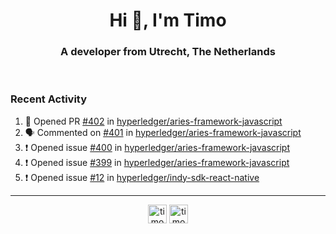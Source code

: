<h1 align="center">Hi 👋, I'm Timo</h1>
<h3 align="center">A developer from Utrecht, The Netherlands</h3>
<br/>
<!-- https://github.com/rahuldkjain/github-profile-readme-generator --!>

<!--  <p align="left"><img src="https://github-readme-stats.vercel.app/api?username=timoglastra&show_icons=true&count_private=true&" alt="timoglastra" /></p> --!>

<!--
Github language stats
<p align="left"><img src="https://github-readme-stats.vercel.app/api/top-langs/?username=timoglastra&layout=compact" alt="timoglastra" /><p>
-->

<!-- Codestats language stats -->
<!-- <p align="left"><img src="https://codestats-readme.vercel.app/api/top-langs/?username=timoglastra&layout=compact&language_count=12" alt="timoglastra" /><p>    --!>
  
<h3>Recent Activity</h3>

<!--START_SECTION:activity-->
1. 💪 Opened PR [#402](https://github.com/hyperledger/aries-framework-javascript/pull/402) in [hyperledger/aries-framework-javascript](https://github.com/hyperledger/aries-framework-javascript)
2. 🗣 Commented on [#401](https://github.com/hyperledger/aries-framework-javascript/issues/401) in [hyperledger/aries-framework-javascript](https://github.com/hyperledger/aries-framework-javascript)
3. ❗️ Opened issue [#400](https://github.com/hyperledger/aries-framework-javascript/issues/400) in [hyperledger/aries-framework-javascript](https://github.com/hyperledger/aries-framework-javascript)
4. ❗️ Opened issue [#399](https://github.com/hyperledger/aries-framework-javascript/issues/399) in [hyperledger/aries-framework-javascript](https://github.com/hyperledger/aries-framework-javascript)
5. ❗️ Opened issue [#12](https://github.com/hyperledger/indy-sdk-react-native/issues/12) in [hyperledger/indy-sdk-react-native](https://github.com/hyperledger/indy-sdk-react-native)
<!--END_SECTION:activity-->

---

<p align="center">
<a href="https://twitter.com/timoglastra" target="blank"><img align="center" src="https://cdn.jsdelivr.net/npm/simple-icons@3.0.1/icons/twitter.svg" alt="timoglastra" height="30" width="30" /></a>
<a href="https://linkedin.com/in/timoglastra" target="blank"><img align="center" src="https://cdn.jsdelivr.net/npm/simple-icons@3.0.1/icons/linkedin.svg" alt="timoglastra" height="30" width="30" /></a>
</p>



